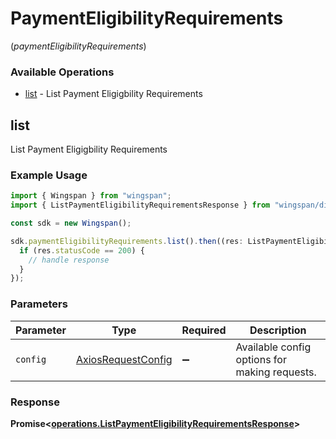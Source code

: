 # PaymentEligibilityRequirements
(*paymentEligibilityRequirements*)

### Available Operations

* [list](#list) - List Payment Eligigbility Requirements

## list

List Payment Eligigbility Requirements

### Example Usage

```typescript
import { Wingspan } from "wingspan";
import { ListPaymentEligibilityRequirementsResponse } from "wingspan/dist/sdk/models/operations";

const sdk = new Wingspan();

sdk.paymentEligibilityRequirements.list().then((res: ListPaymentEligibilityRequirementsResponse) => {
  if (res.statusCode == 200) {
    // handle response
  }
});
```

### Parameters

| Parameter                                                    | Type                                                         | Required                                                     | Description                                                  |
| ------------------------------------------------------------ | ------------------------------------------------------------ | ------------------------------------------------------------ | ------------------------------------------------------------ |
| `config`                                                     | [AxiosRequestConfig](https://axios-http.com/docs/req_config) | :heavy_minus_sign:                                           | Available config options for making requests.                |


### Response

**Promise<[operations.ListPaymentEligibilityRequirementsResponse](../../models/operations/listpaymenteligibilityrequirementsresponse.md)>**

